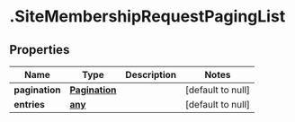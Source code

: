 # .SiteMembershipRequestPagingList

## Properties
Name | Type | Description | Notes
------------ | ------------- | ------------- | -------------
**pagination** | [**Pagination**](Pagination.md) |  | [default to null]
**entries** | [**any**](SiteMembershipRequestEntry.md) |  | [default to null]


